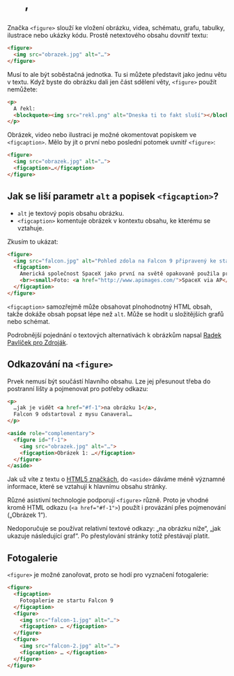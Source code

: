 # <figure>, <figcaption>

Značka `<figure>` slouží ke vložení obrázku, videa, schématu, grafu, tabulky, ilustrace nebo ukázky kódu. Prostě netextového obsahu dovnitř textu:

```html
<figure>
  <img src="obrazek.jpg" alt="…">
</figure>
```

Musí to ale být soběstačná jednotka. Tu si můžete představit jako jednu větu v textu. Když byste do obrázku dali jen část sdělení věty, `<figure>` použít nemůžete:

```html
<p>
  A řekl: 
  <blockquote><img src="rekl.png" alt="Dneska ti to fakt sluší"></blockquote>
</p>  
```

Obrázek, video nebo ilustraci je možné okomentovat popiskem ve `<figcaption>`. Mělo by jít o první nebo poslední potomek uvnitř `<figure>`:

```html
<figure>
  <img src="obrazek.jpg" alt="…">
  <figcaption>…</figcaption>
</figure>
```


## Jak se liší parametr `alt` a popisek `<figcaption>`?

- `alt` je textový popis obsahu obrázku.
- `<figcaption>` komentuje obrázek v kontextu obsahu, ke kterému se vztahuje.

Zkusím to ukázat:

```html
<figure>
  <img src="falcon.jpg" alt="Pohled zdola na Falcon 9 připravený ke startu z mysu Canaveral na Floridě">
  <figcaption>
    Americká společnost SpaceX jako první na světě opakovaně použila první stupeň nosné rakety Falcon 9 k vynesení družice na oběžnou dráhu.
    <br><small>Foto: <a href="http://www.apimages.com/">SpaceX via AP</a></small>
  </figcaption>
</figure>
```

`<figcaption>` samozřejmě může obsahovat plnohodnotný HTML obsah, takže dokáže obsah popsat lépe než `alt`. Může se hodit u složitějších grafů nebo schémat.

Podrobnější pojednání o textových alternativách k obrázkům napsal [Radek Pavlíček pro Zdroják](https://www.zdrojak.cz/clanky/metody-poskytovani-textovych-alternativ-obrazku-shrnuti/).


## Odkazování na `<figure>`

Prvek nemusí být součástí hlavního obsahu. Lze jej přesunout třeba do postranní lišty a pojmenovat pro potřeby odkazu:

```html
<p>
  …jak je vidět <a href="#f-1">na obrázku 1</a>,
  Falcon 9 odstartoval z mysu Canaveral…
</p>

<aside role="complementary">
  <figure id="f-1">
    <img src="obrazek.jpg" alt="…">
    <figcaption>Obrázek 1: …</figcaption>
  </figure>
</aside>
```

Jak už víte z textu o [HTML5 značkách](html5-struktura.md), do `<aside>` dáváme méně významné informace, které se vztahují k hlavnímu obsahu stránky.

Různé asistivní technologie podporují `<figure>` různě. Proto je vhodné kromě HTML odkazu (`<a href="#f-1">`) použít i provázání přes pojmenování („Obrázek 1“). 

Nedoporučuje se používat relativní textové odkazy: „na obrázku níže“, „jak ukazuje následující graf“. Po přestylování stránky totiž přestávají platit.

## Fotogalerie

`<figure>` je možné zanořovat, proto se hodí pro vyznačení fotogalerie:


```html
<figure>
  <figcaption>
    Fotogalerie ze startu Falcon 9
  </figcaption>
  <figure>
    <img src="falcon-1.jpg" alt="…">
    <figcaption> … </figcaption>
  </figure>
  <figure>
    <img src="falcon-2.jpg" alt="…">
    <figcaption> … </figcaption>
  </figure>
</figure>
```

